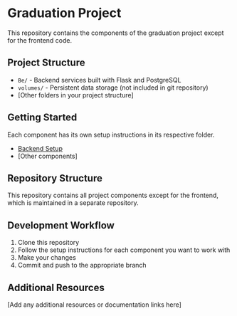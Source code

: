 # Graduation Project

This repository contains the components of the graduation project except for the frontend code.

## Project Structure

- `Be/` - Backend services built with Flask and PostgreSQL
- `volumes/` - Persistent data storage (not included in git repository)
- [Other folders in your project structure]

## Getting Started

Each component has its own setup instructions in its respective folder.

- [Backend Setup](./Be/README.md)
- [Other components]

## Repository Structure

This repository contains all project components except for the frontend, which is maintained in a separate repository.

## Development Workflow

1. Clone this repository
2. Follow the setup instructions for each component you want to work with
3. Make your changes
4. Commit and push to the appropriate branch

## Additional Resources

[Add any additional resources or documentation links here]

